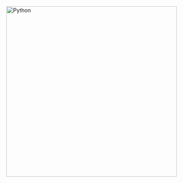<img width="450" alt="Python" src="https://user-images.githubusercontent.com/102718506/200117972-4bc47c48-25e0-433c-88c6-6f50591f9351.png">
